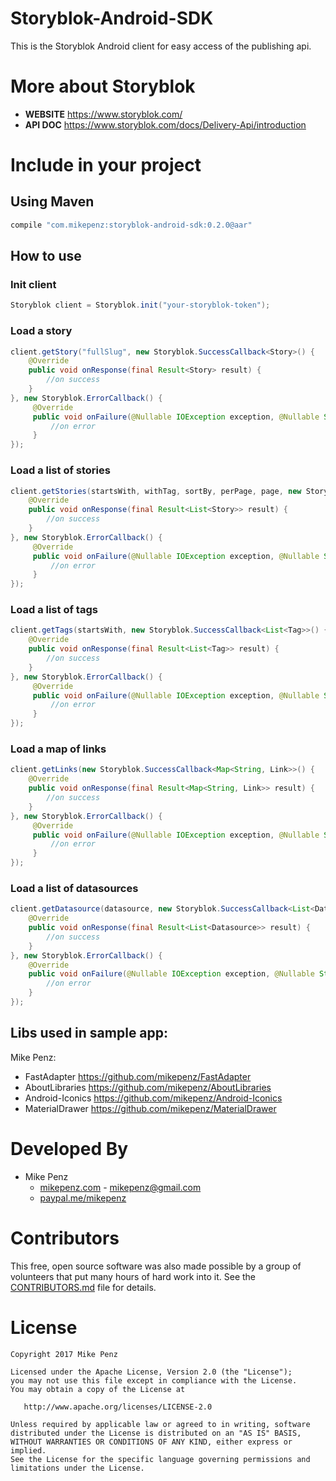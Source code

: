 # Storyblok-Android-SDK

This is the Storyblok Android client for easy access of the publishing api.

# More about Storyblok
- **WEBSITE** https://www.storyblok.com/
- **API DOC** https://www.storyblok.com/docs/Delivery-Api/introduction

# Include in your project
## Using Maven

```gradle
compile "com.mikepenz:storyblok-android-sdk:0.2.0@aar"
```

## How to use
### Init client

```java
Storyblok client = Storyblok.init("your-storyblok-token");
```

### Load a story
```java
client.getStory("fullSlug", new Storyblok.SuccessCallback<Story>() {
    @Override
    public void onResponse(final Result<Story> result) {
        //on success
    }
}, new Storyblok.ErrorCallback() {
     @Override
     public void onFailure(@Nullable IOException exception, @Nullable String response) {
         //on error
     }
});
```

### Load a list of stories
```java
client.getStories(startsWith, withTag, sortBy, perPage, page, new Storyblok.SuccessCallback<List<Story>>() {
    @Override
    public void onResponse(final Result<List<Story>> result) {
        //on success
    }
}, new Storyblok.ErrorCallback() {
     @Override
     public void onFailure(@Nullable IOException exception, @Nullable String response) {
         //on error
     }
});
```

### Load a list of tags
```java
client.getTags(startsWith, new Storyblok.SuccessCallback<List<Tag>>() {
    @Override
    public void onResponse(final Result<List<Tag>> result) {
        //on success
    }
}, new Storyblok.ErrorCallback() {
     @Override
     public void onFailure(@Nullable IOException exception, @Nullable String response) {
         //on error
     }
});
```

### Load a map of links
```java
client.getLinks(new Storyblok.SuccessCallback<Map<String, Link>>() {
    @Override
    public void onResponse(final Result<Map<String, Link>> result) {
        //on success
    }
}, new Storyblok.ErrorCallback() {
     @Override
     public void onFailure(@Nullable IOException exception, @Nullable String response) {
         //on error
     }
});
```

### Load a list of datasources
```java
client.getDatasource(datasource, new Storyblok.SuccessCallback<List<Datasource>>() {
    @Override
    public void onResponse(final Result<List<Datasource>> result) {
        //on success
    }
}, new Storyblok.ErrorCallback() {
    @Override
    public void onFailure(@Nullable IOException exception, @Nullable String response) {
        //on error
    }
});
```


## Libs used in sample app:
Mike Penz:
- FastAdapter https://github.com/mikepenz/FastAdapter
- AboutLibraries https://github.com/mikepenz/AboutLibraries
- Android-Iconics https://github.com/mikepenz/Android-Iconics
- MaterialDrawer https://github.com/mikepenz/MaterialDrawer

# Developed By

* Mike Penz 
  * [mikepenz.com](http://mikepenz.com) - <mikepenz@gmail.com>
  * [paypal.me/mikepenz](http://paypal.me/mikepenz)

# Contributors

This free, open source software was also made possible by a group of volunteers that put many hours of hard work into it. See the [CONTRIBUTORS.md](CONTRIBUTORS.md) file for details.

# License

    Copyright 2017 Mike Penz

    Licensed under the Apache License, Version 2.0 (the "License");
    you may not use this file except in compliance with the License.
    You may obtain a copy of the License at

       http://www.apache.org/licenses/LICENSE-2.0

    Unless required by applicable law or agreed to in writing, software
    distributed under the License is distributed on an "AS IS" BASIS,
    WITHOUT WARRANTIES OR CONDITIONS OF ANY KIND, either express or implied.
    See the License for the specific language governing permissions and
    limitations under the License.
